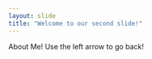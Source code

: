 ```yaml
---
layout: slide
title: "Welcome to our second slide!"
---
```

About Me!
Use the left arrow to go back!
